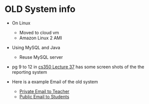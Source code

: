 # OLD System info

- On Linux
  - Moved to cloud vm
  - Amazon Linux 2 AMI

- Using MySQL and Java
  - Reuse MySQL server

- pg 9 to 12 in [cs350 Lecture 37](./cs350-lecture-37.pdf) has some screen shots of the the reporting system

- Here is a example Email of the old system
  - [Private Email to Teacher](sprint20ReportTeam7PRIVATE.pdf)
  - [Public Email to Students](seniorProjectProgressReport19Team7.pdf)